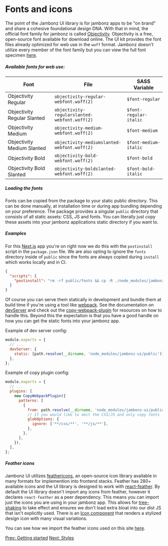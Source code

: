 # Fonts and icons

The point of the Jambonz UI library is for jambonz apps to be "on brand" and share a cohesive foundational design DNA. With that in mind, the official font family for jambonz is called [Objectivity](https://www.behance.net/gallery/60530395/Objectivity-Free-Font-Family). Objectivity is a free, open-source font available for download online. The UI kit provides the font files already optimized for web use in the `woff` format. Jambonz doesn't utilize every member of the font family but you can view the full font specimen [here](https://www.fontsquirrel.com/fonts/objectivity).

##### Available fonts for web use:

| Font | File | SASS Variable |
|------|------|---------------|
| Objectivity Regular | `objectivity-regular-webfont.woff(2)` | `$font-regular` |
| Objectivity Regular Slanted | `objectivity-regularslanted-webfont.woff(2)` | `$font-regular-italic` |
| Objectivity Medium | `objectivity-medium-webfont.woff(2)` | `$font-medium` |
| Objectivity Medium Slanted | `objectivity-mediumslanted-webfont.woff(2)` | `$font-medium-italic` |
| Objectivity Bold | `objectivity-bold-webfont.woff(2)` | `$font-bold` |
| Objectivity Bold Slanted | `objectivity-boldslanted-webfont.woff(2)` | `$font-bold-italic` |

##### Loading the fonts

Fonts can be copied from the package to your static public directory. This can be done manually, at installation time or during app bundling depending on your preference. The package provides a singular `public` directory that consists of all static assets: CSS, JS and fonts. You can literally just copy these assets into your jambonz applications static directory if you want to.

##### Examples

For this [Next.js](https://nextjs.org/) app you're on right now we do this with the `postinstall` script in the `package.json` file. We are also opting to ignore the `fonts` directory inside of `public` since the fonts are always copied during `install` which works locally and in CI.

```json
{
  "scripts": {
    "postinstall": "rm -rf public/fonts && cp -R ./node_modules/jambonz-ui/public/fonts ./public/fonts"
  }
}
```

Of course you can serve them statically in development and bundle them at build time if you're using a tool like [webpack](https://webpack.js.org/). See the documentation on [devServer](https://webpack.js.org/configuration/dev-server/#devserverstatic) and check out the [copy-webpack-plugin](https://www.npmjs.com/package/copy-webpack-plugin) for resources on how to handle this. Beyond this the expectation is that you have a good handle on how you can get the static fonts into your jambonz app.

Example of dev server config:

```js
module.exports = {
  // ...
  devServer: {
    static: [path.resolve(__dirname, 'node_modules/jambonz-ui/public')],
  },
};
```

Example of copy plugin config:

```js
module.exports = {
  // ...
  plugins: [
    new CopyWebpackPlugin({
      patterns: [
        {
          from: path.resolve(__dirname, 'node_modules/jambonz-ui/public'),
          // If you would like to omit the CSS/JS and only copy fonts
          globOptions: {
            ignore: ['**/css/**', '**/js/**'],
          },
        },
      ],
    }),
  ],
};
```

##### Feather icons

Jambonz UI utilizes [feathericons](https://feathericons.com/), an open-source icon library available in many formats for implemention into frontend stacks. Feather has 280+ available icons and the UI library is designed to work with [react-feather](https://github.com/feathericons/react-feather). By default the UI library doesn't import any icons from feather, however it declares `react-feather` as a peer dependency. This means you can import just the icons you are using in your jambonz app. This allows for [tree-shaking](https://developer.mozilla.org/en-US/docs/Glossary/Tree_shaking) to take effect and ensures we don't load extra bloat into our dist JS that isn't explicitly used. There is an [Icon component](/docs/jambonz-ui/components/) that renders a stylized design icon with many visual variations.

You can see how we import the feather icons used on this site [here](https://github.com/jambonz/next-static-site/blob/main/src/components/icons.js).

<p class="flex">
<a href="/docs/jambonz-ui/getting-started/">Prev: Getting started</a>
<a href="/docs/jambonz-ui/styles/">Next: Styles</a>
</p>